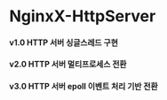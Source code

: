 # NginxX-HttpServer

#### v1.0 HTTP 서버 싱글스레드 구현
#### v2.0 HTTP 서버 멀티프로세스 전환
#### v3.0 HTTP 서버 epoll 이벤트 처리 기반 전환
